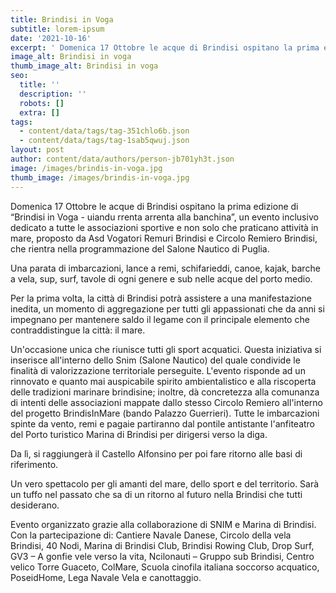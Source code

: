 ```yaml
---
title: Brindisi in Voga
subtitle: lorem-ipsum
date: '2021-10-16'
excerpt: ' Domenica 17 Ottobre le acque di Brindisi ospitano la prima edizione di “Brindisi in Voga - uiandu rrenta arrenta alla banchina”, un evento inclusivo dedicato a tutte le associazioni sportive e non solo che praticano attività in mare, proposto da Asd Vogatori Remuri Brindisi e Circolo Remiero Brindisi, che rientra nella programmazione del Salone Nautico di Puglia.'
image_alt: Brindisi in voga
thumb_image_alt: Brindisi in voga
seo:
  title: ''
  description: ''
  robots: []
  extra: []
tags:
  - content/data/tags/tag-351chlo6b.json
  - content/data/tags/tag-1sab5qwuj.json
layout: post
author: content/data/authors/person-jb701yh3t.json
image: /images/brindis-in-voga.jpg
thumb_image: /images/brindis-in-voga.jpg
---
```

Domenica 17 Ottobre le acque di Brindisi ospitano la prima edizione di “Brindisi in Voga - uiandu rrenta arrenta alla banchina”, un evento inclusivo dedicato a tutte le associazioni sportive e non solo che praticano attività in mare, proposto da Asd Vogatori Remuri Brindisi e Circolo Remiero Brindisi, che rientra nella programmazione del Salone Nautico di Puglia.

Una parata di imbarcazioni, lance a remi, schifarieddi, canoe, kajak, barche a vela, sup, surf, tavole di ogni genere e sub nelle acque del porto medio.

Per la prima volta, la città di Brindisi potrà assistere a una manifestazione inedita, un momento di aggregazione per tutti gli appassionati che da anni si impegnano per mantenere saldo il legame con il principale elemento che contraddistingue la città: il mare.

Un'occasione unica che riunisce tutti gli sport acquatici. Questa iniziativa si inserisce all'interno dello Snim (Salone Nautico) del quale condivide le finalità di valorizzazione territoriale perseguite. L'evento risponde ad un rinnovato e quanto mai auspicabile spirito ambientalistico e alla riscoperta delle tradizioni marinare brindisine; inoltre, dà concretezza alla comunanza di intenti delle associazioni mappate dallo stesso Circolo Remiero all'interno del progetto BrindisInMare (bando Palazzo Guerrieri). Tutte le imbarcazioni spinte da vento, remi e pagaie partiranno dal pontile antistante l'anfiteatro del Porto turistico Marina di Brindisi per dirigersi verso la diga.

Da lì, si raggiungerà il Castello Alfonsino per poi fare ritorno alle basi di riferimento.

Un vero spettacolo per gli amanti del mare, dello sport e del territorio. Sarà un tuffo nel passato che sa di un ritorno al futuro nella Brindisi che tutti desiderano.

Evento organizzato grazie alla collaborazione di SNIM e Marina di Brindisi.
Con la partecipazione di: Cantiere Navale Danese, Circolo della vela Brindisi, 40 Nodi, Marina di Brindisi Club, Brindisi Rowing Club, Drop Surf, GV3 – A gonfie vele verso la vita, Ncilonauti – Gruppo sub Brindisi, Centro velico Torre Guaceto, ColMare, Scuola cinofila italiana soccorso acquatico, PoseidHome, Lega Navale Vela e canottaggio.

